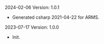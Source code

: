 2024-02-06 Version: 1.0.1
- Generated csharp 2021-04-22 for ARMS.

2023-07-17 Version: 1.0.0
- Init.

